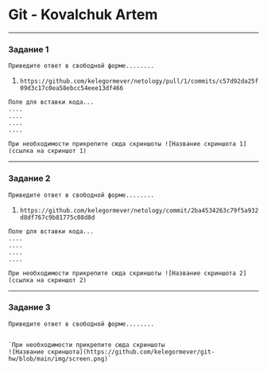 # Git - Kovalchuk Artem

---

### Задание 1

`Приведите ответ в свободной форме........`

1. `https://github.com/kelegormever/netology/pull/1/commits/c57d92da25f09d3c17c0ea58ebcc54eee13df466`
```
Поле для вставки кода...
....
....
....
....
```

`При необходимости прикрепитe сюда скриншоты
![Название скриншота 1](ссылка на скриншот 1)`


---

### Задание 2

`Приведите ответ в свободной форме........`

1. `https://github.com/kelegormever/netology/commit/2ba4534263c79f5a932d8df767c9b81775c08d8d
`
```
Поле для вставки кода...
....
....
....
....
```

`При необходимости прикрепитe сюда скриншоты
![Название скриншота 2](ссылка на скриншот 2)`


---

### Задание 3

`Приведите ответ в свободной форме........`


```

`При необходимости прикрепитe сюда скриншоты
![Название скриншота](https://github.com/kelegormever/git-hw/blob/main/img/screen.png)`


